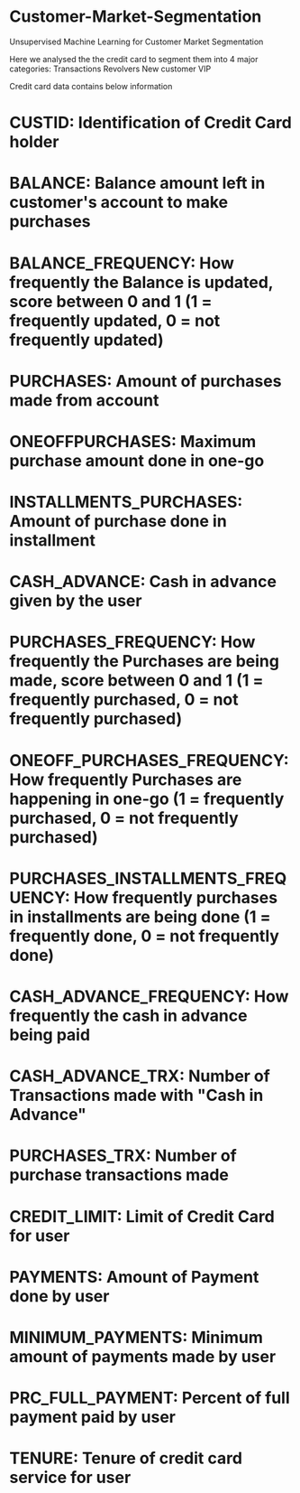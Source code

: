 # Customer-Market-Segmentation
Unsupervised Machine Learning for Customer Market Segmentation

Here we analysed the the credit card to segment them into 4 major categories:
Transactions
Revolvers
New customer 
VIP

Credit card data contains below information

# CUSTID: Identification of Credit Card holder 
# BALANCE: Balance amount left in customer's account to make purchases
# BALANCE_FREQUENCY: How frequently the Balance is updated, score between 0 and 1 (1 = frequently updated, 0 = not frequently updated)
# PURCHASES: Amount of purchases made from account
# ONEOFFPURCHASES: Maximum purchase amount done in one-go
# INSTALLMENTS_PURCHASES: Amount of purchase done in installment
# CASH_ADVANCE: Cash in advance given by the user
# PURCHASES_FREQUENCY: How frequently the Purchases are being made, score between 0 and 1 (1 = frequently purchased, 0 = not frequently purchased)
# ONEOFF_PURCHASES_FREQUENCY: How frequently Purchases are happening in one-go (1 = frequently purchased, 0 = not frequently purchased)
# PURCHASES_INSTALLMENTS_FREQUENCY: How frequently purchases in installments are being done (1 = frequently done, 0 = not frequently done)
# CASH_ADVANCE_FREQUENCY: How frequently the cash in advance being paid
# CASH_ADVANCE_TRX: Number of Transactions made with "Cash in Advance"
# PURCHASES_TRX: Number of purchase transactions made
# CREDIT_LIMIT: Limit of Credit Card for user
# PAYMENTS: Amount of Payment done by user
# MINIMUM_PAYMENTS: Minimum amount of payments made by user  
# PRC_FULL_PAYMENT: Percent of full payment paid by user
# TENURE: Tenure of credit card service for user
